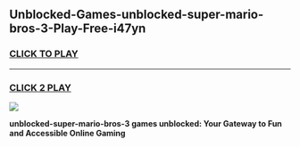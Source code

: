 
## Unblocked-Games-unblocked-super-mario-bros-3-Play-Free-i47yn
<h3>
<a href="https://premium76.site?title=unblocked-super-mario-bros-3&ref=20M">CLICK TO PLAY</a></h3>
<hr>

<h3>
<a href="https://premium76.site?title=unblocked-super-mario-bros-3&ref=20M">CLICK 2 PLAY</a>
  
</h3>

<a href="https://premium76.site?title=unblocked-super-mario-bros-3&ref=19M"><img src="https://clearcache.store/games.png"></a>


**unblocked-super-mario-bros-3 games unblocked: Your Gateway to Fun and Accessible Online Gaming**
